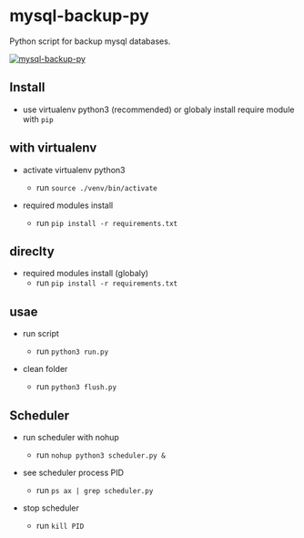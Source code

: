 # mysql-backup-py

Python script for backup mysql databases.

[![mysql-backup-py](https://asciinema.org/a/385235.svg)](https://asciinema.org/a/385235)

## Install

- use virtualenv python3 (recommended) or globaly install require module with `pip`

## with virtualenv

- activate virtualenv python3

    - run `source ./venv/bin/activate`

- required modules install

    - run `pip install -r requirements.txt`

## direclty
- required modules install (globaly)
    - run `pip install -r requirements.txt`

## usae

- run script
    - run `python3 run.py`

- clean folder
    - run `python3 flush.py`

## Scheduler

- run scheduler with nohup
    - run `nohup python3 scheduler.py &`

- see scheduler process PID
    - run `ps ax | grep scheduler.py`

- stop scheduler
    - run `kill PID`
